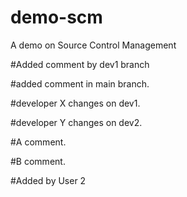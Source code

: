 # demo-scm
A demo on Source Control Management


#Added comment by dev1 branch

#added comment in main branch.

#developer X changes on dev1.

#developer Y changes on dev2.

#A comment.

#B comment.

#Added by User 2